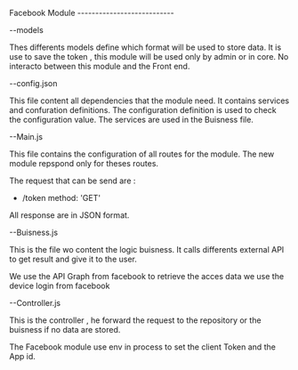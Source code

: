 Facebook Module ---------------------------

--models

Thes differents models define which format will be used to store data.
It is use to save the token , this module will be used only by admin or in core. No interacto between this module
and the Front end.

--config.json

This file content all dependencies that the module need.
It contains services and confuration definitions.
The configuration definition is used to check the configuration value.
The services are used in the Buisness file.

--Main.js

This file contains the configuration of all routes for the module.
The new module repspond only for theses routes.

The request that can be send are : 

- /token
        method: 'GET'

All response are in JSON format.


--Buisness.js

This is the file wo content the logic buisness.
It calls differents external API to get result and give it to the user.

We use the API Graph from facebook 
to retrieve the acces data we use the device login from facebook

--Controller.js

This is the controller , he forward the request to the repository
or the buisness if no data are stored.

The Facebook module use env in process to set the client Token and the App id.